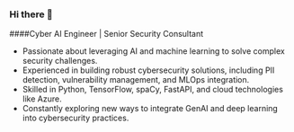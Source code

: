 ### Hi there 👋

####Cyber AI Engineer | Senior Security Consultant
- Passionate about leveraging AI and machine learning to solve complex security challenges.
- Experienced in building robust cybersecurity solutions, including PII detection, vulnerability management, and MLOps integration.
- Skilled in Python, TensorFlow, spaCy, FastAPI, and cloud technologies like Azure.
- Constantly exploring new ways to integrate GenAI and deep learning into cybersecurity practices.
<!--
- 👯 I’m looking to collaborate on .
- 🤔 I’m looking for help with ...
- 💬 Ask me about ...

- 😄 Pronouns: ...
- ⚡ Fun fact: ...
-->
